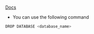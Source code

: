 [Docs](https://www.postgresql.org/docs/8.2/sql-dropdatabase.html)

- You can use the following command

```bash
DROP DATABASE <database_name>
```